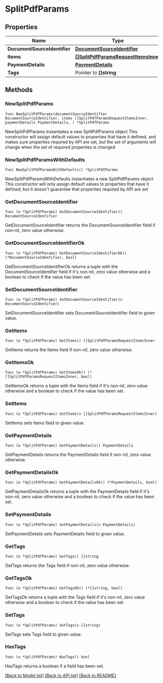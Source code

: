 # SplitPdfParams

## Properties

Name | Type | Description | Notes
------------ | ------------- | ------------- | -------------
**DocumentSourceIdentifier** | [**DocumentSourceIdentifier**](DocumentSourceIdentifier.md) |  | 
**Items** | [**[]SplitPdfParamsRequestItemsInner**](SplitPdfParamsRequestItemsInner.md) |  | 
**PaymentDetails** | [**PaymentDetails**](PaymentDetails.md) |  | 
**Tags** | Pointer to **[]string** |  | [optional] 

## Methods

### NewSplitPdfParams

`func NewSplitPdfParams(documentSourceIdentifier DocumentSourceIdentifier, items []SplitPdfParamsRequestItemsInner, paymentDetails PaymentDetails, ) *SplitPdfParams`

NewSplitPdfParams instantiates a new SplitPdfParams object
This constructor will assign default values to properties that have it defined,
and makes sure properties required by API are set, but the set of arguments
will change when the set of required properties is changed

### NewSplitPdfParamsWithDefaults

`func NewSplitPdfParamsWithDefaults() *SplitPdfParams`

NewSplitPdfParamsWithDefaults instantiates a new SplitPdfParams object
This constructor will only assign default values to properties that have it defined,
but it doesn't guarantee that properties required by API are set

### GetDocumentSourceIdentifier

`func (o *SplitPdfParams) GetDocumentSourceIdentifier() DocumentSourceIdentifier`

GetDocumentSourceIdentifier returns the DocumentSourceIdentifier field if non-nil, zero value otherwise.

### GetDocumentSourceIdentifierOk

`func (o *SplitPdfParams) GetDocumentSourceIdentifierOk() (*DocumentSourceIdentifier, bool)`

GetDocumentSourceIdentifierOk returns a tuple with the DocumentSourceIdentifier field if it's non-nil, zero value otherwise
and a boolean to check if the value has been set.

### SetDocumentSourceIdentifier

`func (o *SplitPdfParams) SetDocumentSourceIdentifier(v DocumentSourceIdentifier)`

SetDocumentSourceIdentifier sets DocumentSourceIdentifier field to given value.


### GetItems

`func (o *SplitPdfParams) GetItems() []SplitPdfParamsRequestItemsInner`

GetItems returns the Items field if non-nil, zero value otherwise.

### GetItemsOk

`func (o *SplitPdfParams) GetItemsOk() (*[]SplitPdfParamsRequestItemsInner, bool)`

GetItemsOk returns a tuple with the Items field if it's non-nil, zero value otherwise
and a boolean to check if the value has been set.

### SetItems

`func (o *SplitPdfParams) SetItems(v []SplitPdfParamsRequestItemsInner)`

SetItems sets Items field to given value.


### GetPaymentDetails

`func (o *SplitPdfParams) GetPaymentDetails() PaymentDetails`

GetPaymentDetails returns the PaymentDetails field if non-nil, zero value otherwise.

### GetPaymentDetailsOk

`func (o *SplitPdfParams) GetPaymentDetailsOk() (*PaymentDetails, bool)`

GetPaymentDetailsOk returns a tuple with the PaymentDetails field if it's non-nil, zero value otherwise
and a boolean to check if the value has been set.

### SetPaymentDetails

`func (o *SplitPdfParams) SetPaymentDetails(v PaymentDetails)`

SetPaymentDetails sets PaymentDetails field to given value.


### GetTags

`func (o *SplitPdfParams) GetTags() []string`

GetTags returns the Tags field if non-nil, zero value otherwise.

### GetTagsOk

`func (o *SplitPdfParams) GetTagsOk() (*[]string, bool)`

GetTagsOk returns a tuple with the Tags field if it's non-nil, zero value otherwise
and a boolean to check if the value has been set.

### SetTags

`func (o *SplitPdfParams) SetTags(v []string)`

SetTags sets Tags field to given value.

### HasTags

`func (o *SplitPdfParams) HasTags() bool`

HasTags returns a boolean if a field has been set.


[[Back to Model list]](../README.md#documentation-for-models) [[Back to API list]](../README.md#documentation-for-api-endpoints) [[Back to README]](../README.md)


